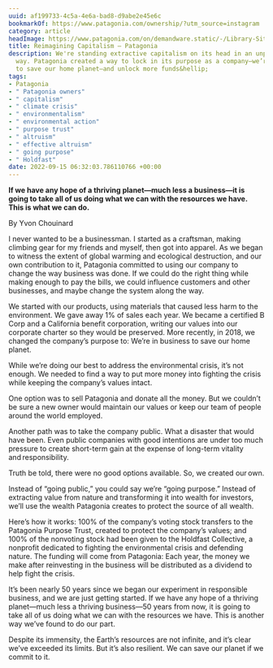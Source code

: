 ```yaml
---
uuid: af199733-4c5a-4e6a-bad8-d9abe2e45e6c
bookmarkOf: https://www.patagonia.com/ownership/?utm_source=instagram
category: article
headImage: https://www.patagonia.com/on/demandware.static/-/Library-Sites-PatagoniaShared/default/dwd531ae82/images/campaigns/chacabuco/Home_Yvon_Chouinard_Portraits_Campbell-Brewer_37-final.jpg
title: Reimagining Capitalism — Patagonia
description: We're standing extractive capitalism on its head in an unprecedented
  way. Patagonia created a way to lock in its purpose as a company—we’re in business
  to save our home planet—and unlock more funds&hellip;
tags:
- Patagonia
- " Patagonia owners"
- " capitalism"
- " climate crisis"
- " environmentalism"
- " environmental action"
- " purpose trust"
- " altruism"
- " effective altruism"
- " going purpose"
- " Holdfast"
date: 2022-09-15 06:32:03.786110766 +00:00
---
```


**If we have any hope of a thriving planet—much less a business—it is going to take all of us doing what we can with the resources we have.  
This is what we can do.**

By Yvon Chouinard

I never wanted to be a businessman. I started as a craftsman, making climbing gear for my friends and myself, then got into apparel. As we began to witness the extent of global warming and ecological destruction, and our own contribution to it, Patagonia committed to using our company to change the way business was done. If we could do the right thing while making enough to pay the bills, we could influence customers and other businesses, and maybe change the system along the way.

We started with our products, using materials that caused less harm to the environment. We gave away 1% of sales each year. We became a certified B Corp and a California benefit corporation, writing our values into our corporate charter so they would be preserved. More recently, in 2018, we changed the company’s purpose to: We’re in business to save our home planet.

While we’re doing our best to address the environmental crisis, it’s not enough. We needed to find a way to put more money into fighting the crisis while keeping the company’s values intact.

One option was to sell Patagonia and donate all the money. But we couldn’t be sure a new owner would maintain our values or keep our team of people around the world employed.

Another path was to take the company public. What a disaster that would have been. Even public companies with good intentions are under too much pressure to create short-term gain at the expense of long-term vitality and responsibility.

Truth be told, there were no good options available. So, we created our own.

Instead of “going public,” you could say we’re “going purpose.” Instead of extracting value from nature and transforming it into wealth for investors, we’ll use the wealth Patagonia creates to protect the source of all wealth.

Here’s how it works: 100% of the company’s voting stock transfers to the Patagonia Purpose Trust, created to protect the company’s values; and 100% of the nonvoting stock had been given to the Holdfast Collective, a nonprofit dedicated to fighting the environmental crisis and defending nature. The funding will come from Patagonia: Each year, the money we make after reinvesting in the business will be distributed as a dividend to help fight the crisis.

It’s been nearly 50 years since we began our experiment in responsible business, and we are just getting started. If we have any hope of a thriving planet—much less a thriving business—50 years from now, it is going to take all of us doing what we can with the resources we have. This is another way we’ve found to do our part.

Despite its immensity, the Earth’s resources are not infinite, and it’s clear we’ve exceeded its limits. But it’s also resilient. We can save our planet if we commit to it.